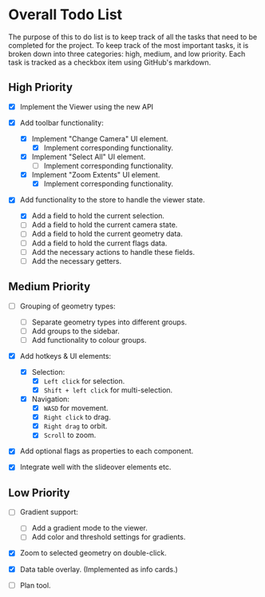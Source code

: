 # Overall Todo List

The purpose of this to do list is to keep track of all the tasks that need to be completed for the project. To keep track of the most important tasks, it is broken down into three categories: high, medium, and low priority. Each task is tracked as a checkbox item using GitHub's markdown.

## High Priority

- [x] Implement the Viewer using the new API
- [x] Add toolbar functionality:

  - [x] Implement "Change Camera" UI element.
    - [x] Implement corresponding functionality.
  - [x] Implement "Select All" UI element.
    - [ ] Implement corresponding functionality.
  - [x] Implement "Zoom Extents" UI element.
    - [x] Implement corresponding functionality.

- [x] Add functionality to the store to handle the viewer state.
  - [x] Add a field to hold the current selection.
  - [ ] Add a field to hold the current camera state.
  - [ ] Add a field to hold the current geometry data.
  - [ ] Add a field to hold the current flags data.
  - [ ] Add the necessary actions to handle these fields.
  - [ ] Add the necessary getters.

## Medium Priority

- [ ] Grouping of geometry types:

  - [ ] Separate geometry types into different groups.
  - [ ] Add groups to the sidebar.
  - [ ] Add functionality to colour groups.

- [x] Add hotkeys & UI elements:

  - [x] Selection:
    - [x] `Left click` for selection.
    - [x] `Shift + left click` for multi-selection.
  - [x] Navigation:
    - [x] `WASD` for movement.
    - [x] `Right click` to drag.
    - [x] `Right drag` to orbit.
    - [x] `Scroll` to zoom.

- [x] Add optional flags as properties to each component.
- [x] Integrate well with the slideover elements etc.

## Low Priority

- [ ] Gradient support:

  - [ ] Add a gradient mode to the viewer.
  - [ ] Add color and threshold settings for gradients.

- [x] Zoom to selected geometry on double-click.
- [x] Data table overlay. (Implemented as info cards.)
- [ ] Plan tool.

